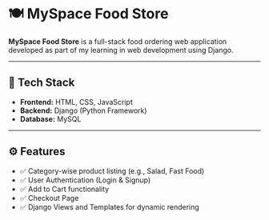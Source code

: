 # 🍽️ MySpace Food Store

**MySpace Food Store** is a full-stack food ordering web application developed as part of my learning in web development using Django.

---

## 🔧 Tech Stack

- **Frontend:** HTML, CSS, JavaScript  
- **Backend:** Django (Python Framework)  
- **Database:** MySQL

---

## ⚙️ Features

- ✅ Category-wise product listing (e.g., Salad, Fast Food)
- ✅ User Authentication (Login & Signup)
- ✅ Add to Cart functionality
- ✅ Checkout Page
- ✅ Django Views and Templates for dynamic rendering


